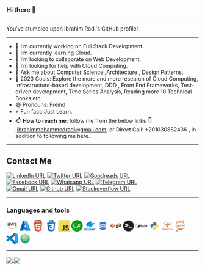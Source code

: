 ### Hi there 👋

***********************************


You've stumbled upon Ibrahim Radi's GitHub profile!
***************************************************


- 🔭 I’m currently working on Full Stack Development.
- 🌱 I’m currently learning Cloud.
- 👯 I’m looking to collaborate on Web Development.
- 🤔 I’m looking for help with Cloud Computing.
- 💬 Ask me about Computer Science ,Architecture , Design Patterns.
- 🥅 2023 Goals: Explore the more and more research of Cloud Computing, Infrastructure-based development, DDD
, Front End Frameworks, Test-driven development, Time Series Analysis, Reading more 10 Technical Books  etc.
- 😄 Pronouns: Freind
- ⚡ Fun fact: Just Learn.
- 📫 **How to reach me**: follow me from the below links :point_down: ,ibrahimmohammedradi@gmail.com, or Direct Call: +201030882436 , in addition to following me here.

<hr/>

## Contact Me

[![LinkedIn URL](https://img.shields.io/static/v1?color=green&label=linkedin&logo=linkedin&logoColor=blue&style=for-the-badge&message=Connect)](https://www.linkedin.com/in/ibrahim-radi/)
[![Twitter URL](https://img.shields.io/static/v1?color=green&label=Twitter%20&logo=twitter&logoColor=9cf&style=for-the-badge&message=Follow)](https://twitter.com/0Radi1)
[![Goodreads URL](https://img.shields.io/static/v1?color=green&label=Goodreads&logo=Goodreads&logoColor=red&style=for-the-badge&message=Connect)](https://www.goodreads.com/ibrahim-radi/)
<br />
[![Facebook URL](https://img.shields.io/static/v1?color=green&label=Facebook&logo=Facebook&logoColor=blue&style=for-the-badge&message=Connect)](https://www.facebook.com/0Radi1)
[![Whatsapp URL](https://img.shields.io/static/v1?color=green&label=Whatsapp&logo=Whatsapp&logoColor=green&style=for-the-badge&message=Connect)](https://wa.me/201030882436?text=Hello)
[![Telegram URL](https://img.shields.io/static/v1?color=green&label=Telegram&logo=Telegram&logoColor=blue&style=for-the-badge&message=Connect)](https://t.me/Ibrahim_radi)
<br />
[![Gmail URL](https://img.shields.io/static/v1?color=green&label=Gmail&logo=Gmail&logoColor=red&style=for-the-badge&message=Connect)](mialto:ibrahimmohammedradi@gmail.com)
[![Github URL](https://img.shields.io/static/v1?color=green&label=Github&logo=Github&logoColor=purple&style=for-the-badge&message=Connect)](https://github.com/i-radi/)
[![Stackoverflow URL](https://img.shields.io/static/v1?color=green&label=Stackoverflow&logo=Stackoverflow&logoColor=orange&style=for-the-badge&message=Connect)](https://stackoverflow.com/users/17031585/ibrahim-radi)

<hr/>

### Languages and tools

<code><img height="30" src="https://raw.githubusercontent.com/github/explore/80688e429a7d4ef2fca1e82350fe8e3517d3494d/topics/aws/aws.png"></code>
<code><img height="30" src="https://raw.githubusercontent.com/github/explore/80688e429a7d4ef2fca1e82350fe8e3517d3494d/topics/azure/azure.png"></code>
<code><img height="30" src="https://raw.githubusercontent.com/github/explore/80688e429a7d4ef2fca1e82350fe8e3517d3494d/topics/html/html.png"></code>
<code><img height="30" src="https://raw.githubusercontent.com/github/explore/80688e429a7d4ef2fca1e82350fe8e3517d3494d/topics/css/css.png"></code>
<code><img height="30" src="https://raw.githubusercontent.com/github/explore/80688e429a7d4ef2fca1e82350fe8e3517d3494d/topics/javascript/javascript.png"></code>
<code><img height="30" src="https://raw.githubusercontent.com/github/explore/80688e429a7d4ef2fca1e82350fe8e3517d3494d/topics/csharp/csharp.png"></code>
<code><img height="30" src="https://raw.githubusercontent.com/github/explore/80688e429a7d4ef2fca1e82350fe8e3517d3494d/topics/docker/docker.png"></code>
<code><img height="30" src="https://raw.githubusercontent.com/github/explore/80688e429a7d4ef2fca1e82350fe8e3517d3494d/topics/sql/sql.png"></code>
<code><img height="30" src="https://raw.githubusercontent.com/github/explore/80688e429a7d4ef2fca1e82350fe8e3517d3494d/topics/git/git.png"></code>
<code><img height="30" src="https://raw.githubusercontent.com/github/explore/80688e429a7d4ef2fca1e82350fe8e3517d3494d/topics/terminal/terminal.png"></code>
<code><img height="30" src="https://raw.githubusercontent.com/github/explore/80688e429a7d4ef2fca1e82350fe8e3517d3494d/topics/bash/bash.png"></code>
<code><img height="30" src="https://raw.githubusercontent.com/github/explore/80688e429a7d4ef2fca1e82350fe8e3517d3494d/topics/python/python.png"></code>
<code><img height="30" src="https://raw.githubusercontent.com/github/explore/80688e429a7d4ef2fca1e82350fe8e3517d3494d/topics/tensorflow/tensorflow.png"></code>
<code><img height="30" src="https://raw.githubusercontent.com/github/explore/80688e429a7d4ef2fca1e82350fe8e3517d3494d/topics/jupyter-notebook/jupyter-notebook.png"></code>
<code><img height="30" src="https://raw.githubusercontent.com/github/explore/80688e429a7d4ef2fca1e82350fe8e3517d3494d/topics/visual-studio-code/visual-studio-code.png"></code>
<code><img height="30" src="https://raw.githubusercontent.com/github/explore/80688e429a7d4ef2fca1e82350fe8e3517d3494d/topics/atom/atom.png"></code>

<!-- /https://github.com/anuraghazra/github-readme-stats#themes -->
<hr/>

<a href="https://github.com/i-radi">
  <img align="center" src="https://github-readme-stats.vercel.app/api?username=i-radi&count_private=true&show_icons=true&theme=gruvbox&hide_border=false" />
</a>
<a href="https://github.com/AhmedTawfiqM">
  <img align="center" src="https://github-readme-stats.vercel.app/api/top-langs/?username=i-radi&layout=compact&theme=synthwave&hide_border=false" />
</a>

